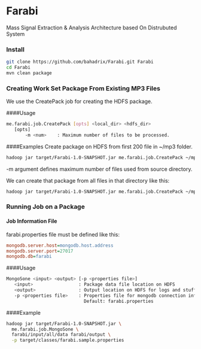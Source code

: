Farabi
======

Mass Signal Extraction & Analysis Architecture based On Distrubuted System

### Install
```bash
git clone https://github.com/bahadrix/Farabi.git Farabi
cd Farabi
mvn clean package
```

### Creating Work Set Package From Existing MP3 Files

We use the CreatePack job for creating the HDFS package.

####Usage
```bash
me.farabi.job.CreatePack [opts] <local_dir> <hdfs_dir>
   [opts]
       -m <num>    : Maximum number of files to be processed.
```

####Examples
Create package on HDFS from first 200 file in ~/mp3 folder.

```bash
hadoop jar target/Farabi-1.0-SNAPSHOT.jar me.farabi.job.CreatePack ~/mp3 farabi/input -m 200
```
-m argument defines maximum number of files used from source directory.

We can create that package from all files in that directory like this:
```bash
hadoop jar target/Farabi-1.0-SNAPSHOT.jar me.farabi.job.CreatePack ~/mp3 farabi/input
```


### Running Job on a Package
#### Job Information File
farabi.properties file must be defined like this:
```INI
mongodb.server.host=mongodb.host.address
mongodb.server.port=27017
mongodb.db=farabi
```

####Usage
```bash
MongoSone <input> <output> [-p <properties file>]
   <input>                 : Package data file location on HDFS
   <output>                : Output location on HDFS for logs and stuff
   -p <properties file>    : Properties file for mongodb connection info and stuff.
                             Default: farabi.properties
```

####Example
```bash
hadoop jar target/Farabi-1.0-SNAPSHOT.jar \
  me.farabi.job.MongoSone \
  farabi/input/all/data farabi/output \
  -p target/classes/farabi.sample.properties
```
